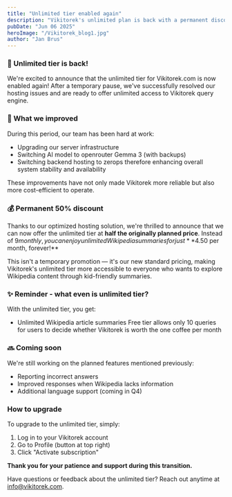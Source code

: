 ```yaml
---
title: "Unlimited tier enabled again"
description: "Vikitorek's unlimited plan is back with a permanent discount"
pubDate: "Jun 06 2025"
heroImage: "/Vikitorek_blog1.jpg"
author: "Jan Brus"
---
```


### 🎉 Unlimited tier is back!

We're excited to announce that the unlimited tier for Vikitorek.com is now enabled again! After a temporary pause, we've successfully resolved our hosting issues and are ready to offer unlimited access to Vikitorek query engine.

### 💪 What we improved

During this period, our team has been hard at work:
- Upgrading our server infrastructure
- Switching AI model to openrouter Gemma 3 (with backups)
- Switching backend hosting to zerops therefore enhancing overall system stability and availability

These improvements have not only made Vikitorek more reliable but also more cost-efficient to operate.

### 💰 Permanent 50% discount

Thanks to our optimized hosting solution, we're thrilled to announce that we can now offer the unlimited tier at **half the originally planned price**. Instead of $9 monthly, you can enjoy unlimited Wikipedia summaries for just **$4.50 per month, forever!**

This isn't a temporary promotion — it's our new standard pricing, making Vikitorek's unlimited tier more accessible to everyone who wants to explore Wikipedia content through kid-friendly summaries.

### ✨ Reminder - what even is unlimited tier?

With the unlimited tier, you get:
- Unlimited Wikipedia article summaries
Free tier allows only 10 queries for users to decide whether Vikitorek is worth the one coffee per month

### 🔜 Coming soon

We're still working on the planned features mentioned previously:
- Reporting incorrect answers
- Improved responses when Wikipedia lacks information
- Additional language support (coming in Q4)

### How to upgrade

To upgrade to the unlimited tier, simply:
1. Log in to your Vikitorek account
2. Go to Profile (button at top right)
3. Click "Activate subscription"

**Thank you for your patience and support during this transition.**

Have questions or feedback about the unlimited tier? Reach out anytime at info@vikitorek.com.